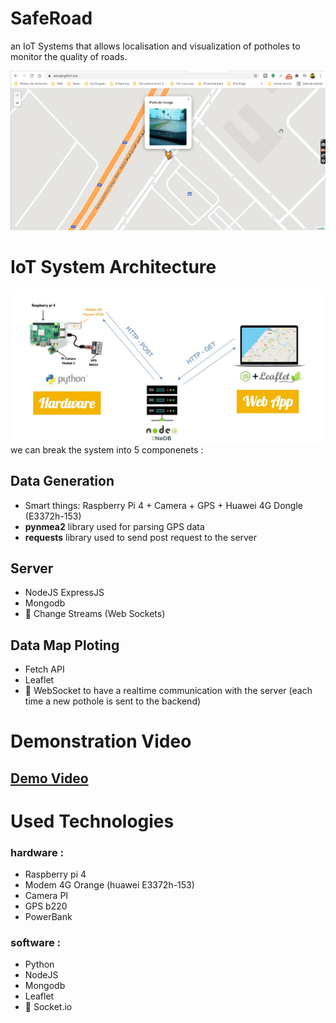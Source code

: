 # SafeRoad

an IoT Systems that allows localisation and visualization of potholes to monitor the quality of roads.

![Web Application](./assets/amsa6-pothole-detection.jpg)

# IoT System Architecture

![IoT System Architecture](./assets/iot-app-architecture.jpg)
we can break the system into 5 componenets :

## Data Generation

- Smart things: Raspberry Pi 4 + Camera + GPS + Huawei 4G Dongle (E3372h-153)
- **pynmea2** library used for parsing GPS data
- **requests** library used to send post request to the server

## Server

- NodeJS ExpressJS
- Mongodb
- 🚧 Change Streams (Web Sockets) 


## Data Map Ploting

- Fetch API
- Leaflet
- 🚧 WebSocket to have a realtime communication with the server (each time a new pothole is sent to the backend)

# Demonstration Video

## [Demo Video](https://drive.google.com/file/d/1cuEcpcOaUutxG1opQEddCqUB-Nxv5CWZ/view?usp=sharing)

# Used Technologies

### hardware :

- Raspberry pi 4
- Modem 4G Orange (huawei E3372h-153)
- Camera PI
- GPS b220
- PowerBank

### software :

- Python
- NodeJS
- Mongodb
- Leaflet
- 🚧 Socket.io
